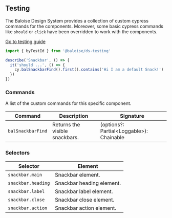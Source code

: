 ## Testing

The Baloise Design System provides a collection of custom cypress commands for the components. Moreover, some basic cypress commands like `should` or `click` have been overridden to work with the components.

<a class="sb-unstyled button is-primary" href="../?path=/docs/development-testing--documentation">Go to testing guide</a>

<!-- START: human documentation -->

```ts
import { byTestId } from '@baloise/ds-testing'

describe('Snackbar', () => {
  it('should ...', () => {
    cy.balSnackbarFind().first().contains('Hi I am a default Snack!')
  })
})
```

<!-- END: human documentation -->

### Commands

A list of the custom commands for this specific component.

| Command           | Description                    | Signature                                 |
| ----------------- | ------------------------------ | ----------------------------------------- |
| `balSnackbarFind` | Returns the visible snackbars. | (options?: Partial\<Loggable>): Chainable |

### Selectors

| Selector           | Element                   |
| ------------------ | ------------------------- |
| `snackbar.main`    | Snackbar element.         |
| `snackbar.heading` | Snackbar heading element. |
| `snackbar.label`   | Snackbar label element.   |
| `snackbar.close`   | Snackbar close element.   |
| `snackbar.action`  | Snackbar action element.  |
